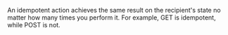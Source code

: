 An idempotent action achieves the same result on the recipient's state no matter how many times you perform it. For example, GET is idempotent, while POST is not.